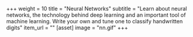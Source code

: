 +++
weight = 10
title = "Neural Networks"
subtitle = "Learn about neural networks, the technology behind deep learning and an important tool of machine learning. Write your own and tune one to classify handwritten digits"
item_url = ""
[asset]
    image = "nn.gif"
+++